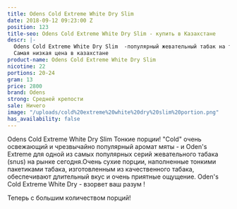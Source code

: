 ```yaml
---
title: Odens Cold Extreme White Dry Slim
date: 2018-09-12 09:23:00 Z
position: 123
title-seo: Odens Cold Extreme White Dry Slim - купить в Казахстане
descr: |-
  Odens Cold Extreme White Dry Slim  -популярный жевательный табак на территории СНГ. Благодаря своим тонким порциям . Приятный мятный  вкус ,20-24 пакетика , средней крепости 22 мг никотина.
  Самая низкая цена в казахстане
product-name: Odens Cold Extreme White Dry Slim
nicotine: 22
portions: 20-24
gram: 13
price: 2800
brand: Odens
strong: Средней крепости
sale: Ничего
image: "/uploads/cold%20extreme%20white%20dry%20slim%20portion.png"
has_availability: false
---
```


Odens Cold Extreme White Dry Slim
Тонкие порции! "Cold" очень освежающий и чрезвычайно популярный аромат мяты - и Oden's Extreme для одной из самых популярных серий жевательного табака (snus) на рынке сегодня.Очень сухие порции, наполненные тонкими пакетиками табака, изготовленным из качественного табака, обеспечивают длительный вкус и очень приятные ощущение.  Oden's Cold Extreme White Dry - взорвет ваш разум !

Теперь с большим количеством порций!